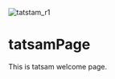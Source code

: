 ![tatstam_r1](https://github.com/sachinkr1004/tatsamPage/assets/143534422/012aa0ff-8858-4476-9196-27f75adef259)

# tatsamPage
This is tatsam welcome page.
